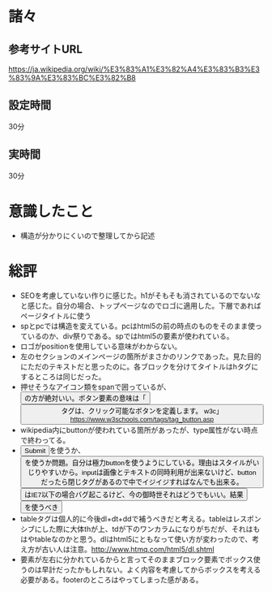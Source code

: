 # 諸々
## 参考サイトURL
https://ja.wikipedia.org/wiki/%E3%83%A1%E3%82%A4%E3%83%B3%E3%83%9A%E3%83%BC%E3%82%B8

## 設定時間
30分
## 実時間
30分

# 意識したこと
- 構造が分かりにくいので整理してから記述

# 総評
- SEOを考慮していない作りに感じた。h1がそもそも消されているのでないなと感じた。自分の場合、トップページなのでロゴに適用した。下層であればページタイトルに使う
- spとpcでは構造を変えている。pcはhtml5の前の時点のものをそのまま使っているのか、div祭りである。spではhtml5の要素が使われている。
- ロゴがpositionを使用している意味がわからない。
- 左のセクションのメインページの箇所がまさかのリンクであった。見た目的にただのテキストだと思ったのに。各ブロックを分けてタイトルはhタグにするところは同じだった。
- 押せそうなアイコン類をspanで囲っているが、<button type="button">の方が絶対いい。ボタン要素の意味は「<button>タグは、クリック可能なボタンを定義します。 w3c」 https://www.w3schools.com/tags/tag_button.asp
- wikipedia内にbuttonが使われている箇所があったが、type属性がない時点で終わってる。
- <input type="submit">を使うか、<button type="submit">を使うか問題。自分は極力buttonを使うようにしている。理由はスタイルがいじりやすいから。inputは画像とテキストの同時利用が出来ないけど、buttonだったら閉じタグがあるので中でイジイジすればなんでも出来る。<button type="submit">はIE7以下の場合バグ起こるけど、今の御時世それはどうでもいい。結果<button type="submit">を使うべき
- tableタグは個人的に今後dl+dt+ddで補うべきだと考える。tableはレスポンシブにした際に大体thが上、tdが下のワンカラムになりがちだが、それはもはやtableなのかと思う。dlはhtml5にともなって使い方が変わったので、考え方が古い人は注意。http://www.htmq.com/html5/dl.shtml
- 要素が左右に分かれているからと言ってそのままブロック要素でボックス使うのは早計だったかもしれない。よく内容を考慮してからボックスを考える必要がある。footerのところはやってしまった感がある。
